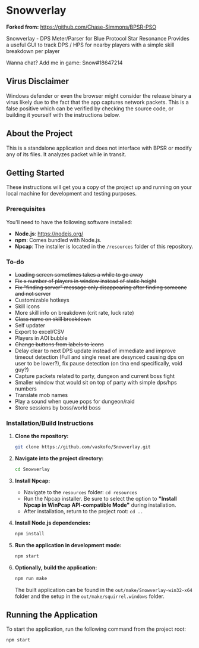 # Snowverlay

**Forked from:** https://github.com/Chase-Simmons/BPSR-PSO

Snowverlay - DPS Meter/Parser for Blue Protocol Star Resonance
Provides a useful GUI to track DPS / HPS for nearby players with a simple skill breakdown per player

Wanna chat? Add me in game: Snow#18647214

## Virus Disclaimer

Windows defender or even the browser might consider the release binary a virus likely due to the fact that the app captures network packets.
This is a false positive which can be verified by checking the source code, or building it yourself with the instructions below.

## About the Project

This is a standalone application and does not interface with BPSR or modify any of its files. It analyzes packet while in transit.

## Getting Started

These instructions will get you a copy of the project up and running on your local machine for development and testing purposes.

### Prerequisites

You'll need to have the following software installed:

- **Node.js**: <https://nodejs.org/>
- **npm**: Comes bundled with Node.js.
- **Npcap**: The installer is located in the `/resources` folder of this repository.

### To-do
- ~~Loading screen sometimes takes a while to go away~~
- ~~Fix x number of players in window instead of static height~~
- ~~Fix "finding server" message only disappearing after finding someone and not server~~
- Customizable hotkeys
- Skill icons
- More skill info on breakdown (crit rate, luck rate)
- ~~Class name on skill breakdown~~
- Self updater
- Export to excel/CSV
- Players in AOI bubble
- ~~Change buttons from labels to icons~~
- Delay clear to next DPS update instead of immediate and improve timeout detection (Full and single reset are desynced causing dps on user to be lower?), fix pause detection (on tina end specifically, void guy?)
- Capture packets related to party, dungeon and current boss fight
- Smaller window that would sit on top of party with simple dps/hps numbers
- Translate mob names
- Play a sound when queue pops for dungeon/raid
- Store sessions by boss/world boss

### Installation/Build Instructions

1.  **Clone the repository:**

    ```bash
    git clone https://github.com/vaskofo/Snowverlay.git
    ```

2.  **Navigate into the project directory:**

    ```bash
    cd Snowverlay
    ```

3.  **Install Npcap:**
    - Navigate to the `resources` folder: `cd resources`
    - Run the Npcap installer. Be sure to select the option to **"Install Npcap in WinPcap API-compatible Mode"** during installation.
    - After installation, return to the project root: `cd ..`

4.  **Install Node.js dependencies:**
    ```bash
    npm install
    ```

5. **Run the application in development mode:**
    ```bash
    npm start
    ```

6. **Optionally, build the application:**
    ```bash
    npm run make
    ```

    The built application can be found in the `out/make/Snowverlay-win32-x64` folder and the setup in the `out/make/squirrel.windows` folder.

## Running the Application

To start the application, run the following command from the project root:

```bash
npm start
```
